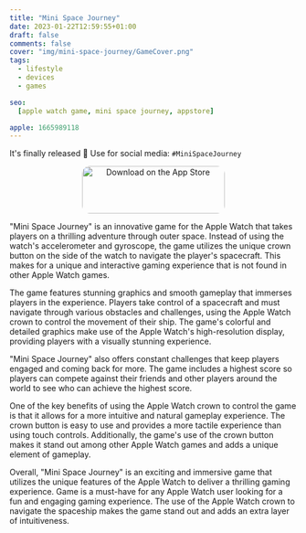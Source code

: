 ```yaml
---
title: "Mini Space Journey"
date: 2023-01-22T12:59:55+01:00
draft: false
comments: false
cover: "img/mini-space-journey/GameCover.png"
tags:
  - lifestyle
  - devices
  - games

seo:
  [apple watch game, mini space journey, appstore]

apple: 1665989118
---
```


It's finally released 🎉 Use for social media: `#MiniSpaceJourney`

<p align="center">
    <a href="https://apps.apple.com/us/app/mini-space-journey/id1665989118?itsct=apps_box_badge&amp;itscg=30200" style="display: inline-block; overflow: hidden; border-radius: 13px; width: 250px; height: 83px;"><img src="https://tools.applemediaservices.com/api/badges/download-on-the-app-store/black/en-us?size=250x83&amp;releaseDate=1674345600" alt="Download on the App Store" style="border-radius: 13px; width: 250px; height: 83px;"></a>
</p>

"Mini Space Journey" is an innovative game for the Apple Watch that takes players on a thrilling adventure through outer space. Instead of using the watch's accelerometer and gyroscope, the game utilizes the unique crown button on the side of the watch to navigate the player's spacecraft. This makes for a unique and interactive gaming experience that is not found in other Apple Watch games.

The game features stunning graphics and smooth gameplay that immerses players in the experience. Players take control of a spacecraft and must navigate through various obstacles and challenges, using the Apple Watch crown to control the movement of their ship. The game's colorful and detailed graphics make use of the Apple Watch's high-resolution display, providing players with a visually stunning experience.

"Mini Space Journey" also offers constant challenges that keep players engaged and coming back for more. The game includes a highest score so players can compete against their friends and other players around the world to see who can achieve the highest score.

One of the key benefits of using the Apple Watch crown to control the game is that it allows for a more intuitive and natural gameplay experience. The crown button is easy to use and provides a more tactile experience than using touch controls. Additionally, the game's use of the crown button makes it stand out among other Apple Watch games and adds a unique element of gameplay.

Overall, "Mini Space Journey" is an exciting and immersive game that utilizes the unique features of the Apple Watch to deliver a thrilling gaming experience. Game is a must-have for any Apple Watch user looking for a fun and engaging gaming experience. The use of the Apple Watch crown to navigate the spaceship makes the game stand out and adds an extra layer of intuitiveness.
